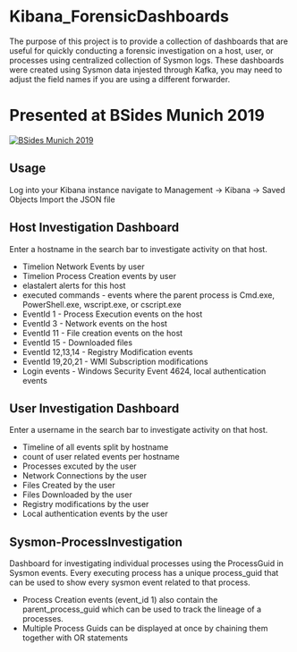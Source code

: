 # Kibana_ForensicDashboards
The purpose of this project is to provide a collection of dashboards that are useful for quickly conducting a forensic investigation on a host, user, or processes using centralized collection of Sysmon logs. These dashboards were created using Sysmon data injested through Kafka, you may need to adjust the field names if you are using a different forwarder.

# Presented at BSides Munich 2019
[![BSides Munich 2019](https://img.youtube.com/vi/tKO0YA3AU2w/0.jpg)](https://youtu.be/tKO0YA3AU2w "BSides Munich 2019")

## Usage
Log into your Kibana instance navigate to Management -> Kibana -> Saved Objects
Import the JSON file

## Host Investigation Dashboard
Enter a hostname in the search bar to investigate activity on that host.
* Timelion Network Events by user 
* Timelion Process Creation events by user 
* elastalert alerts for this host
* executed commands - events where the parent process is Cmd.exe, PowerShell.exe, wscript.exe, or cscript.exe
* EventId 1 - Process Execution events on the host
* EventId 3 - Network events on the host
* EventId 11 - File creation events on the host
* EventId 15 - Downloaded files
* EventId 12,13,14 - Registry Modification events
* EventId 19,20,21 - WMI Subscription modifications
* Login events - Windows Security Event 4624, local authentication events

## User Investigation Dashboard
Enter a username in the search bar to investigate activity on that host.
* Timeline of all events split by hostname
* count of user related events per hostname
* Processes excuted by the user
* Network Connections by the user
* Files Created by the user
* Files Downloaded by the user
* Registry modifications by the user
* Local authentication events by the user

## Sysmon-ProcessInvestigation
Dashboard for investigating individual processes using the ProcessGuid in Sysmon events. Every executing process has a unique process_guid that can be used to show every sysmon event related to that process. 
* Process Creation events (event_id 1) also contain the parent_process_guid which can be used to track the lineage of a processes.
* Multiple Process Guids can be displayed at once by chaining them together with OR statements
